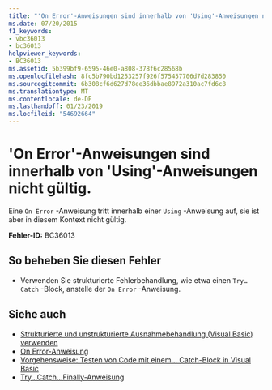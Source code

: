```yaml
---
title: "'On Error'-Anweisungen sind innerhalb von 'Using'-Anweisungen nicht gültig."
ms.date: 07/20/2015
f1_keywords:
- vbc36013
- bc36013
helpviewer_keywords:
- BC36013
ms.assetid: 5b399bf9-6595-46e0-a808-378f6c28568b
ms.openlocfilehash: 8fc5b790bd1253257f926f575457706d7d283850
ms.sourcegitcommit: 6b308cf6d627d78ee36dbbae8972a310ac7fd6c8
ms.translationtype: MT
ms.contentlocale: de-DE
ms.lasthandoff: 01/23/2019
ms.locfileid: "54692664"
---
```

# <a name="on-error-statements-are-not-valid-within-using-statements"></a>'On Error'-Anweisungen sind innerhalb von 'Using'-Anweisungen nicht gültig.
Eine `On Error` -Anweisung tritt innerhalb einer `Using` -Anweisung auf, sie ist aber in diesem Kontext nicht gültig.  
  
 **Fehler-ID:** BC36013  
  
## <a name="to-correct-this-error"></a>So beheben Sie diesen Fehler  
  
-   Verwenden Sie strukturierte Fehlerbehandlung, wie etwa einen `Try…Catch` -Block, anstelle der `On Error` -Anweisung.  
  
## <a name="see-also"></a>Siehe auch

- [Strukturierte und unstrukturierte Ausnahmebehandlung (Visual Basic) verwenden](https://msdn.microsoft.com/library/e897d7ca-07e8-45dd-8a6d-a5b2a2fc9b9a)
- [On Error-Anweisung](../../visual-basic/language-reference/statements/on-error-statement.md)
- [Vorgehensweise: Testen von Code mit einem... Catch-Block in Visual Basic](https://msdn.microsoft.com/library/8368e205-ed73-4185-a247-af84fb4fafa9)
- [Try...Catch...Finally-Anweisung](../../visual-basic/language-reference/statements/try-catch-finally-statement.md)
